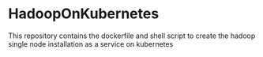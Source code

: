 # HadoopOnKubernetes
This repository contains the dockerfile and shell script to create the hadoop single node installation as a service on kubernetes
